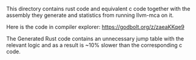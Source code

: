 This directory contains rust code and equivalent c code together with the assembly they generate and statistics from running llvm-mca on it.

Here is the code in compiler explorer: https://godbolt.org/z/zaeaKKqe9

The Generated Rust code contains an unnecessary jump table with the relevant logic and as a result is ~10% slower than the corresponding c code.
